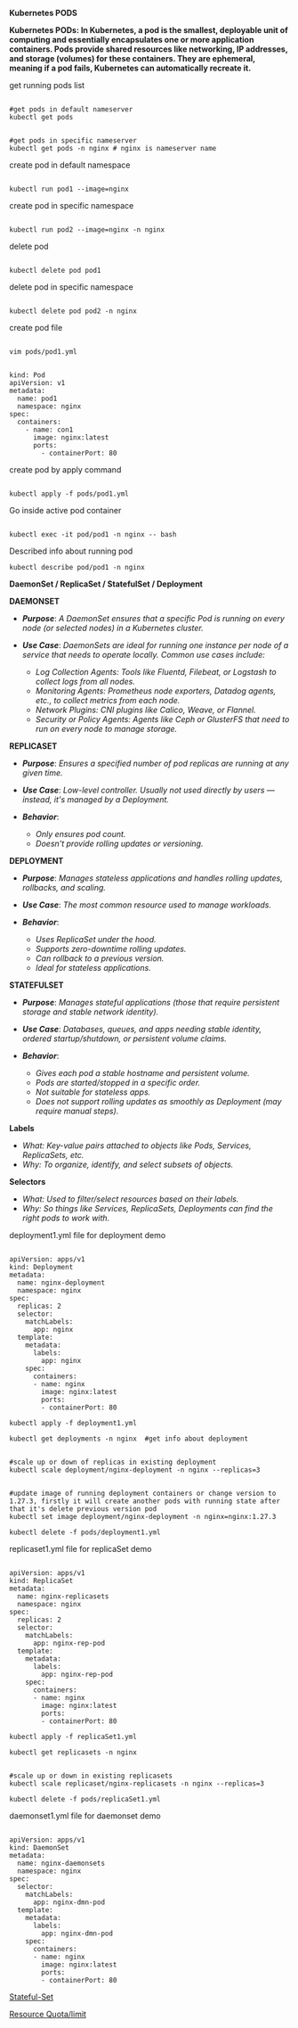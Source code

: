 **Kubernetes PODS**

**Kubernetes PODs: In Kubernetes, a pod is the smallest, deployable unit of computing and essentially encapsulates one or more application containers. Pods provide shared resources like networking, IP addresses, and storage (volumes) for these containers. They are ephemeral, meaning if a pod fails, Kubernetes can automatically recreate it.**

get running pods list
<pre><code>
#get pods in default nameserver
kubectl get pods
</code></pre>

<pre><code>
#get pods in specific nameserver
kubectl get pods -n nginx # nginx is nameserver name
</code></pre>

create pod in default namespace
<pre><code>
kubectl run pod1 --image=nginx
</code></pre>

create pod in specific namespace
<pre><code>
kubectl run pod2 --image=nginx -n nginx
</code></pre>

delete pod
<pre><code>
kubectl delete pod pod1
</code></pre>

delete pod in specific namespace
<pre><code>
kubectl delete pod pod2 -n nginx
</code></pre>

create pod file
<pre><code>
vim pods/pod1.yml
</code></pre>

<pre><code>
kind: Pod
apiVersion: v1
metadata: 
  name: pod1
  namespace: nginx
spec:
  containers:
    - name: con1
      image: nginx:latest
      ports:
        - containerPort: 80 
</code></pre>

create pod by apply command
<pre><code>
kubectl apply -f pods/pod1.yml
</code></pre>

Go inside active pod container
<pre><code>
kubectl exec -it pod/pod1 -n nginx -- bash
</code></pre>

Described info about running pod
<pre><code>kubectl describe pod/pod1 -n nginx</code></pre>

**DaemonSet / ReplicaSet / StatefulSet / Deployment**


**DAEMONSET**
- ***Purpose***: *A DaemonSet ensures that a specific Pod is running on every node (or selected nodes) in a Kubernetes cluster.*

- ***Use Case***: *DaemonSets are ideal for running one instance per node of a service that needs to operate locally. Common use cases include:*
    - *Log Collection Agents: Tools like Fluentd, Filebeat, or Logstash to collect logs from all nodes.*
    - *Monitoring Agents: Prometheus node exporters, Datadog agents, etc., to collect metrics from each node.*
    - *Network Plugins: CNI plugins like Calico, Weave, or Flannel.*
    - *Security or Policy Agents: Agents like Ceph or GlusterFS that need to run on every node to manage storage.* 

**REPLICASET**

- ***Purpose***: *Ensures a specified number of pod replicas are running at any given time.*

- ***Use Case***: *Low-level controller. Usually not used directly by users — instead, it's managed by a Deployment.*

- ***Behavior***:
    - *Only ensures pod count.*
    - *Doesn't provide rolling updates or versioning.*

**DEPLOYMENT**

- ***Purpose***: *Manages stateless applications and handles rolling updates, rollbacks, and scaling.*

- ***Use Case***: *The most common resource used to manage workloads.*

- ***Behavior***:
    - *Uses ReplicaSet under the hood.*
    - *Supports zero-downtime rolling updates.*
    - *Can rollback to a previous version.*
    - *Ideal for stateless applications.*

**STATEFULSET**
- ***Purpose***: *Manages stateful applications (those that require persistent storage and stable network identity).*

- ***Use Case***: *Databases, queues, and apps needing stable identity, ordered startup/shutdown, or persistent volume claims.*

- ***Behavior***:
    - *Gives each pod a stable hostname and persistent volume.*
    - *Pods are started/stopped in a specific order.*
    - *Not suitable for stateless apps.*
    - *Does not support rolling updates as smoothly as Deployment (may require manual steps).*

**Labels**
- *What: Key-value pairs attached to objects like Pods, Services, ReplicaSets, etc.*
- *Why: To organize, identify, and select subsets of objects.*

**Selectors**
- *What: Used to filter/select resources based on their labels.*
- *Why: So things like Services, ReplicaSets, Deployments can find the right pods to work with.*

deployment1.yml file for deployment demo
 
<pre><code>
apiVersion: apps/v1
kind: Deployment
metadata:
  name: nginx-deployment
  namespace: nginx
spec:
  replicas: 2
  selector:
    matchLabels:
      app: nginx
  template:
    metadata:
      labels:
        app: nginx
    spec:
      containers:
      - name: nginx
        image: nginx:latest
        ports:
        - containerPort: 80
</code></pre>

<pre><code>kubectl apply -f deployment1.yml </code></pre>

<pre><code>kubectl get deployments -n nginx  #get info about deployment</code></pre>
<pre><code>
#scale up or down of replicas in existing deployment
kubectl scale deployment/nginx-deployment -n nginx --replicas=3
</code></pre>

<pre><code>
#update image of running deployment containers or change version to 1.27.3, firstly it will create another pods with running state after that it's delete previous version pod
kubectl set image deployment/nginx-deployment -n nginx=nginx:1.27.3
</code></pre>
<pre><code>kubectl delete -f pods/deployment1.yml</code></pre>

replicaset1.yml file for replicaSet demo
<pre><code>
apiVersion: apps/v1
kind: ReplicaSet
metadata:
  name: nginx-replicasets
  namespace: nginx
spec:
  replicas: 2
  selector:
    matchLabels:
      app: nginx-rep-pod
  template:
    metadata:
      labels:
        app: nginx-rep-pod
    spec:
      containers:
      - name: nginx
        image: nginx:latest
        ports:
        - containerPort: 80
</code></pre>

<pre><code>kubectl apply -f replicaSet1.yml</code></pre>
<pre><code>kubectl get replicasets -n nginx</code></pre>
<pre><code>
#scale up or down in existing replicasets
kubectl scale replicaset/nginx-replicasets -n nginx --replicas=3
</code></pre>
<pre><code>kubectl delete -f pods/replicaSet1.yml</code></pre>

daemonset1.yml file for daemonset demo

<pre><code>
apiVersion: apps/v1
kind: DaemonSet
metadata:
  name: nginx-daemonsets
  namespace: nginx
spec:
  selector:
    matchLabels:
      app: nginx-dmn-pod
  template:
    metadata:
      labels:
        app: nginx-dmn-pod
    spec:
      containers:
      - name: nginx
        image: nginx:latest
        ports:
        - containerPort: 80
</code></pre>

[Stateful-Set](https://github.com/herrry107/Kubernetes/tree/main/pods/stateful-set)

[Resource Quota/limit](https://github.com/herrry107/Kubernetes/tree/main/pods/resource-quota-and-limit)
